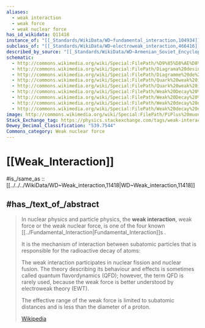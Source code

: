 ```yaml
---
aliases:
  - weak interaction
  - weak force
  - weak nuclear force
has_id_wikidata: Q11418
instance_of: "[[_Standards/WikiData/WD~fundamental_interaction,104934]]"
subclass_of: "[[_Standards/WikiData/WD~electroweak_interaction,466416]]"
described_by_source: "[[_Standards/WikiData/WD~Armenian_Soviet_Encyclopedia,_vol._4,124737630]]"
schematic:
  - http://commons.wikimedia.org/wiki/Special:FilePath/%D9%85%D8%AE%D8%B7%D8%B7%20%D8%AA%D9%81%D9%83%D9%83%20%D8%A7%D9%84%D9%83%D9%88%D8%A7%D8%B1%D9%83%20%D8%A8%D8%A5%D8%B4%D8%B9%D8%A7%D8%B9%20%D8%A8%D9%8A%D8%AA%D8%A7.svg
  - http://commons.wikimedia.org/wiki/Special:FilePath/Diagrama%20desintegraci%C3%B3%20feble.svg
  - http://commons.wikimedia.org/wiki/Special:FilePath/Diagramme%20de%20la%20d%C3%A9sint%C3%A9gration%20des%20quarks%20par%20radioactivit%C3%A9%20beta.svg
  - http://commons.wikimedia.org/wiki/Special:FilePath/Quark%20weak%20interactions-tr.svg
  - http://commons.wikimedia.org/wiki/Special:FilePath/Quark%20weak%20interactions-vi.svg
  - http://commons.wikimedia.org/wiki/Special:FilePath/Weak%20Decay%20%28flipped%29.svg
  - http://commons.wikimedia.org/wiki/Special:FilePath/Weak%20Decay%20%28flipped%29%20mk.svg
  - http://commons.wikimedia.org/wiki/Special:FilePath/Weak%20decay%20diagram%20zh-hans.svg
  - http://commons.wikimedia.org/wiki/Special:FilePath/Weak%20decay%20diagram%20zh-hant.svg
image: http://commons.wikimedia.org/wiki/Special:FilePath/PiPlus%20muon%20decay.svg
Stack_Exchange_tag: https://physics.stackexchange.com/tags/weak-interaction
Dewey_Decimal_Classification: "539.7544"
Commons_category: Weak nuclear force
---
```


# [[Weak_Interaction]] 

#is_/same_as :: [[../../../WikiData/WD~Weak_interaction,11418|WD~Weak_interaction,11418]] 

## #has_/text_of_/abstract 

> In nuclear physics and particle physics, the **weak interaction**, weak force or the weak nuclear force, 
> is one of the four known [[../Fundamental_Interaction|Fundamental_Interaction]]s . 
> 
> It is the mechanism of interaction between subatomic particles 
> that is responsible for the radioactive decay of atoms: 
> 
> The weak interaction participates in nuclear fission and nuclear fusion. 
> The theory describing its behaviour and effects 
> is sometimes called quantum flavordynamics (QFD); however, the term QFD is rarely used, 
> because the weak force is better understood by electroweak theory (EWT).
>
> The effective range of the weak force is limited to subatomic distances 
> and is less than the diameter of a proton.
>
> [Wikipedia](https://en.wikipedia.org/wiki/Weak%20interaction) 


